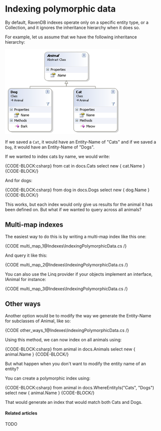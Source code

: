 # Indexing polymorphic data

By default, RavenDB indexes operate only on a specific entity type, or a Collection, and it ignores the inheritance hierarchy when it does so.

For example, let us assume that we have the following inheritance hierarchy:

![Figure 1: Polymorphic indexes](images/polymorphic_indexes_faq.png)

If we saved a `Cat`, it would have an Entity-Name of "Cats" and if we saved a `Dog`, it would have an Entity-Name of "Dogs".

If we wanted to index cats by name, we would write:

{CODE-BLOCK:csharp}
    from cat in docs.Cats
    select new { cat.Name }
{CODE-BLOCK/}

And for dogs:

{CODE-BLOCK:csharp}
    from dog in docs.Dogs
    select new { dog.Name }
{CODE-BLOCK/}

This works, but each index would only give us results for the animal it has been defined on. But what if we wanted to query across all animals?

## Multi-map indexes

The easiest way to do this is by writing a multi-map index like this one:

{CODE multi_map_1@Indexes\IndexingPolymorphicData.cs /}

And query it like this:

{CODE multi_map_2@Indexes\IndexingPolymorphicData.cs /}

You can also use the Linq provider if your objects implement an interface, IAnimal for instance:

{CODE multi_map_3@Indexes\IndexingPolymorphicData.cs /}

## Other ways

Another option would be to modify the way we generate the Entity-Name for subclasses of Animal, like so:

{CODE other_ways_1@Indexes\IndexingPolymorphicData.cs /}

Using this method, we can now index on all animals using:

{CODE-BLOCK:csharp}
    from animal in docs.Animals
    select new { animal.Name }
{CODE-BLOCK/}

But what happen when you don't want to modify the entity name of an entity?

You can create a polymorphic index using:

{CODE-BLOCK:csharp}
     from animal in docs.WhereEntityIs("Cats", "Dogs")
     select new { animal.Name }
{CODE-BLOCK/}

That would generate an index that would match both Cats and Dogs.

#### Related articles

TODO